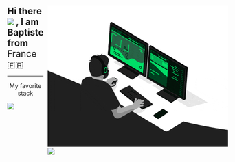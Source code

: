 <div style="display: flex;">
  <div style="flex: 50%; padding: 5px;">
    <span style="font-size:1.5em"><b>Hi there</b></span>
    <img src="https://media.giphy.com/media/hvRJCLFzcasrR4ia7z/giphy.gif" width="30px" />
    <span style="font-size:1.5em"><b>, I am Baptiste from </b>France🇫🇷</span>

---

  <p align="center">My favorite stack</p>
  <img src="https://skillicons.dev/icons?i=javascript,react,nextjs,prisma,postgresql" />
  </div>

  <div style="flex: 50%; padding: 5px;">
    <img src="https://github.com/BaptisteGfy/BaptisteGfy/blob/main/developer.gif?raw=true" alt="Coder GIF" width="420" height="330">
    <a href="https://github.com/anuraghazra/github-readme-stats" title="Go to Source">
    <img align="right" width=420 height="auto" src="https://github-readme-stats.vercel.app/api?username=baptistegfy&show_icons=true&theme=dark&border_color=61dafb&hide_border=true&include_all_commits=true" />
    </a>
  </div>

</div>
